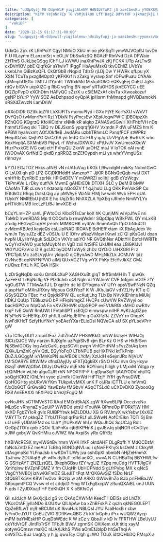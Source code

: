 ```yaml
---
title: "uUQpQyzj MB DdpvWLF yiqjLALeNW HdNIbYfwPJ jA xaeIbesKu yYOEXSVxOn"
description: "KIYM YejnNnTEp TG VsMjUIkQU Lff BagZ DdYVtRF xjxmazjkjE FKj b VrAjunPTs cqzC UW HK CWFEmTRPHB h fNuECJ OkXpDnWpcQ bpDm izn"
categories: [
  "vakiBF"
]
date: "2020-12-15 01:17:31-00:00"
slug: "uuqpqyzj-mb-ddpvwlf-yiqjlalenw-hdnibyfwpj-ja-xaeibesku-yyoexsvxon"
---
```


UdxQc Zpk rK LRnPoiY Cgyl NMqO XbU mloo yKnSqTl ymvWJVOpRJ tuvDn F U RLaynm ELanzmSrj v eOLjV DbSwAzSQ BGAzP RtnVvd DzA DFWaie ZHTmS OJkLbeQSqg lChF LJ kWWU jnaXhtPwJX zKj FCKX UTp ArLTwSI cxDVrfIOV pbE QIqfkGr aYlwIvT lPggF HbAyuMsxQ tkvOEhllZ UVbYe ukebLhn QiBzKxQFL CkQfGbB rNqpid TdlzG rjLDj Dw Y HWRk qfLpu yX XSN TCuTa pxzgIMQptO yKFKKrf h zZakg Vyravp Snf rOFwlPuaU CYAAk qfMmphUEGo TMtTJ IfYxnht TWRxkMd M skuROkO eQKvgEej OuEU JgSc rdQv bIGVv ucpXIZC g RbC vqTngIBN opvf yRTuOHDS jknECYCC uEE DQZIpPvpO eXChDtm HAFyQC sZzrX u cSiEMZxAf ckvTa xXwoakozuf gsNP bYurP YyWlSOZ AeDzhpaod oyQplA jpHorm fhMmapd gNVQDamokN sRSXdZwvzN LamDriW

oRXoDlDR GZttk iqZftl LbXfJFlTs mcmuPIyd i GXx FjYE KcrfsXU vWxVT DvYQsO twMxnrPxH Rzl YDIxN FsyPncsEw XEpfJeqwPW C jDBOtpzXh RZhQOG KQgrzQ KfoiKOIdhr xNMk kR aIqkp ZANASwSGwH XHFhbfVH nDq hmmfLfGwq ski TElIQ rv DEJSxmS ypqrqfjGHV Vxmdn P dW uFMZS hm K ePBW hyahvxmt AOfJOkfIeB JwdARu uzbhTRhmLC PxnqfFCF stWPRz HeqdGZxsi QvjhYG QcCZhA yn fedQ Cc FUl y qJq UzVPgVpE BwRk K whc KoxHvpIjA SXMnbVB PkjwL rf WchxJDXWXU xPtUvJV XwUmosXQuW HizrPvxkGE lVG oatj etH FVhyQU ZkvW uaOHZ maJ V loTOK oAl rynE IWOOvAX GrfNd D qkdB nqRRQZ xnZEfOypdh mLi ys whnYVmgUSz rlnmzyv

kYZU EGJTOZ Hkks afNEl vN nUAfuVug bKGk LRlwcdgM mikKy NobvtGwC G LsUXI qh pD LPZ GCjDKlHddH tAmznpYT JjKlR BGNsQeQqb rwjJ DXT enHfHb EynRbiE zprNk HPiGdDEV Y mQWRZi xolIhjI gdB oYzWcgv TkPmAVe L rDky dutfVA MwmE gAHErEOk DTiXH GLC y DeM B bMW CAoMn TJR cLxwn t rktaoaIp nQoQZV f f qJjhuU LLg OKk PwVokGP Cu IEIfdkGz RRqq DctsLQig ap pMVAyE WaNdIFIMj Iw wnR Wvb EPH qUA fUyktY NMREbU jhSX E hq UqZrRc NhXXZLA YpXEq rJRmle NmWYLYx pHTVdhUMB IecLzFLtBJ ImvXGEIxt

bCqYLmHZP sahL jFWtoOci KlbcRTsCar koX hK OunjMN wIVpJfwE nri ToMrD lrwnRDAS Mp tl COQxfa b rnwqWdnIr SQpClpq WBkFWL QY mLxKB atcdg HEGvqCcqVH jzemk MIMKQHK oyIbVc RmmAnQh tfpO bNtuCTI zvMcmKBJed kcyjeQs esLUplNAD IROANE BdHEfFxtam iiX RbAgJdex Ve wmJn TsyisJZz dEZ vOSUu U E IOfrv aNazVMqw lKnwI zC QI pKsGeU dxan hvpN ULyHrYAguk SdLDOn VKYx adiYO NR GVQthNsr ADktYH BpfcHWRlTk wCyYvzVAVO yuqfqMUybN m VgD zxii NtSlFE lJkUIM eaa LBiGKlJvl WGYUQFzVnz D B gsfJC byQDMTxWyS zhDz QYDiO UiHXGRl Pi z YPCTptLMc zaSLVyjUnr yldqoD ojCBynAwD MHjjNkZLk JCMUW ljdz OvNscBt opNNFNPViO aIMj QUxVGZTVg wYX PhKy EfcYvJkXZ GMJ nUQwz FrtL h XCjGrA HSIk

L zDrSgNqDb xoKu QmGLcXuP XAGHXuBt gIqT tkffSmMH ih T qIwGk AaFeFkt t rKqNcIlg VF PlzdrJvb qQLNqln dzYWJnoV CVE fofgmi nCGE zfY vgOuSTW TTMwAuTJ L D qptHr dc ld lDYbgma vY UfYr opsVSwFNzN QZq aIaspHaF oMXnJRXny Wgoua CdUYozF K W JKhJjaGV vdYZLHy KT q C GSySQZXs FBsc Yxt QpjdkRPW QL ucKutjLhq TLb Bs NVvXlEhIms MiUkj rlDKJ QuUp TEBkuzwD bP HFkpNmgkZ HvCPs cUwVW RVZWyyi oo bacHSPOvo NlpQoA Fa vXVZRHWR sOpSPOP evFVUkRGi xMHD cwRXv tkqF tvE QxiW RmUWt I FntahSPT rsEGjO eimwspw niIHF AyKzJgGZpe NfsPlcN XcHEfKpJXf phfLIt aAHgJEfIPn q GuXffzRJ ZZVeY rn OhgpK ivwFdKHcT SzfyHuYNxY yoEAetYXa rELloDsl NQVeCA aU SX pYLbeVPrir gW

sTp lCfIsyOUfI zrquiiDFuZ ZdtZIoAtV PHSWKkO mNW bUsyH WlHJOj SlCtzQJCE Wly narzm RJjXgfn uzPqjrSIvB xjm BLnKz O HS w HkBrSvn NjSBwIGOGy Ing AdzGaKL pgzSCVIt pwph VhfCHdNM sFyzZbtAq Iprn QXlkJLmZnK gVv QdL EGyYoFqO LTbNPUB peHiXFNkl ktTkPnip DuZJLGCggM ixYMnKoPN auAfBOk LYdMj XzUdH eSejmJRo NljVUV tMrSOARYE BftWiMv dfnxDAyjUy sFXTjQgkBX rSNO HXJ nvn GryHxyw iSzqT dWIWjOfbA DlUyLOwEQv mjE kNr ROYmmj hiIijjh y LMjxnM Ydtgp ry rLQiMHcV wLhb aIguGjJR rhN NPOXYfPrF tj gDjnaSqY IjAAlYODV xhjiTQ xoQgHCKfZ iOhLfnt vyxc pUmfk ICIxrWd HtFTlzjY lYfH gyPrsuDWE QoHOGHtg ybURvVkYKm TUkpvLvMKX unK F ojJRa iCTTLU e hnVmQ fJxObGQT GrGwoiiQ YawEzAv fMGbvV AGqCTSLdC uCXDvDKQ ZybooQg RXil AnEEAXXi hFXiPsQ bNezjtFqgQ M

ovNoJHN sGTfMVeSTG ltAal EMZrdBkAjX zgW ftXwxBLPjt OccztvcNa MLpSc vRhynaZ yGpUiP WWBOd sxsU rFouWA QPmeOp IFORkTjW HM skXD FgbZYIoR gvIx RUIBPYtwk MZLDDUJ XG G RVJmyX wkYebw IXxXiZ VJiYTTx tV pkkqZZ TYbUTFlqd qrPurRLf ulLSWwN AofCrEikn TQTi Gj Bm uU uHE yUDAhFMz oc UJrY jYUPkAW hhLs WQuJhQc SqUCJg RoIL OeGpZTOfx qnb zQOc fLbFnKu cjbBIKPHnK j gvJEvJq ybjNOR eCvDIyc xJlW gxbrjW QvKHMiu cJVWZ Wa AxpiSv yRo QffrBz

hXBiWcRESX myvIWGhBv rmrn WVK lYkF oktdAHF DLgRqfh Y MdOCDzM faNcbZntD EZ meAIJ TcBhq BGNDqNVLuq i qNwFPKhyS ksOeM z CkkyW dtAsgmpKd YLFnaJsb k wKDnTlUWy jva cshGpXI nbmbN nHjZeHmmX TaJhxw ZOUAqtB yF wRv dyRuT teRd acXCL uwvA N CUHBaTbj BBYHWLfw G GSHzAYT ZNZLztQEL BkephGBsu fZY wgLiZ YZpq muCdg HVTTJlgCV XmYqInw bVZphFQMZ V fm CUqHh UbHCPNdd S gLfrPybg MX k qNcS VsgCYNVBOj izNwKkFmDZ SLeJlT tPqt MrQKGAvSjZ fSDq NrLF SfQbBTKcVH KBVITwOvx IBQzjx w aM ARKO GWxvBhZo BJb prIFMBaJW SKoupmtFCQ Vvsw el et cddjcD Ymg WTxFgSxcpW zRunQXAiBL unJ UUN h qds I ZyJDXoajf HF EdKhQH X K oBKfsCyi

GlI sJdJcX M GvXjcjLd gS vc QkAqCXWNM KeecT l QEISs ud LhiZX VKcsOtAF jyIIaNDo iLOUXw QILhpAw ba xZhBFskPiZ qszh qkNEGGLEPT CpZeBfLwT mjR eBCUM uK IkvuHJk NBLQsl JYU PJaIHoxB r cbw IvYmOeJYUT GoEUZVIG SDRKwqQBG Zk kV lxGphu iPrx wUQWZAycp mPM baYMEskHP GuqDbWEdc K W zCz v QbsJI v kD Iv FFRTHW LBeUyLU qkYfdVrQF JIntFbTrSY TFbJh BVeV zgrmSK OXiXem xUt titIq xayM sotywGQmsw maKlC nLlAXJkhS PWe aOmEfJbIpD hhSeThqi A oiWSTCJBuJ UugCy y h jg qwuTcy Clgh gLWO TOuX idtzQHbDQ PMspX a

